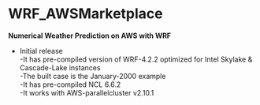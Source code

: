 # WRF_AWSMarketplace

**Numerical Weather Prediction on AWS with WRF**

* Initial release      
        -It has pre-compiled version of WRF-4.2.2 optimized for Intel Skylake & Cascade-Lake instances  
        -The built case is the January-2000 example  
        -It has pre-compiled NCL 6.6.2  
        -It works with AWS-parallelcluster v2.10.1  


